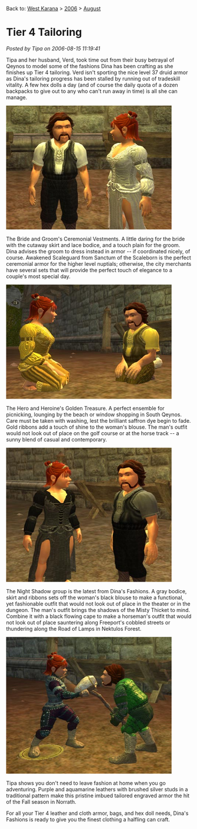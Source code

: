 Back to: [West Karana](/posts/westkarana.md) > [2006](/posts/2006/westkarana.md) > [August](./westkarana.md)
# Tier 4 Tailoring

*Posted by Tipa on 2006-08-15 11:19:41*

Tipa and her husband, Verd, took time out from their busy betrayal of Qeynos to model some of the fashions Dina has been crafting as she finishes up Tier 4 tailoring. Verd isn't sporting the nice level 37 druid armor as Dina's tailoring progress has been stalled by running out of tradeskill vitality. A few hex dolls a day (and of course the daily quota of a dozen backpacks to give out to any who can't run away in time) is all she can manage.

![Ceremonial Vestment](../../../uploads/2006/08/clothes34.jpg)

The Bride and Groom's Ceremonial Vestments. A little daring for the bride with the cutaway skirt and lace bodice, and a touch plain for the groom. Dina advises the groom to dress instead in armor -- if coordinated nicely, of course. Awakened Scaleguard from Sanctum of the Scaleborn is the perfect ceremonial armor for the higher level nuptials; otherwise, the city merchants have several sets that will provide the perfect touch of elegance to a couple's most special day.

![Golden Treasure](../../../uploads/2006/08/clothes32.jpg)

The Hero and Heroine's Golden Treasure. A perfect ensemble for picnicking, lounging by the beach or window shopping in South Qeynos. Care must be taken with washing, lest the brilliant saffron dye begin to fade. Gold ribbons add a touch of shine to the woman's blouse. The man's outfit would not look out of place on the golf course or at the horse track -- a sunny blend of casual and contemporary.

![Night Shadow/Raven](../../../uploads/2006/08/clothes36.jpg)

The Night Shadow group is the latest from Dina's Fashions. A gray bodice, skirt and ribbons sets off the woman's black blouse to make a functional, yet fashionable outfit that would not look out of place in the theater or in the dungeon. The man's outfit brings the shadows of the Misty Thicket to mind. Combine it with a black flowing cape to make a horseman's outfit that would not look out of place sauntering along Freeport's cobbled streets or thundering along the Road of Lamps in Nektulos Forest.

![pristine tailored engraved](../../../uploads/2006/08/engraved.jpg)

Tipa shows you don't need to leave fashion at home when you go adventuring. Purple and aquamarine leathers with brushed silver studs in a traditional pattern make this pristine imbued tailored engraved armor the hit of the Fall season in Norrath.

For all your Tier 4 leather and cloth armor, bags, and hex doll needs, Dina's Fashions is ready to give you the finest clothing a halfling can craft.
